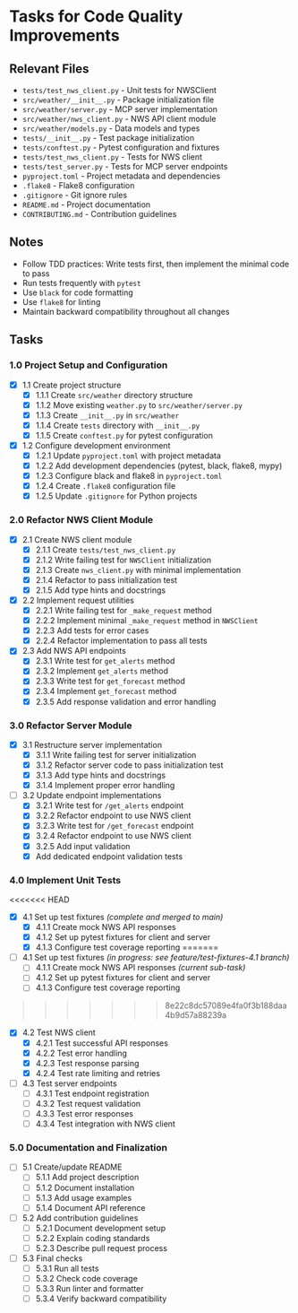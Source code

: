# Tasks for Code Quality Improvements

## Relevant Files

- `tests/test_nws_client.py` - Unit tests for NWSClient
- `src/weather/__init__.py` - Package initialization file
- `src/weather/server.py` - MCP server implementation
- `src/weather/nws_client.py` - NWS API client module
- `src/weather/models.py` - Data models and types
- `tests/__init__.py` - Test package initialization
- `tests/conftest.py` - Pytest configuration and fixtures
- `tests/test_nws_client.py` - Tests for NWS client
- `tests/test_server.py` - Tests for MCP server endpoints
- `pyproject.toml` - Project metadata and dependencies
- `.flake8` - Flake8 configuration
- `.gitignore` - Git ignore rules
- `README.md` - Project documentation
- `CONTRIBUTING.md` - Contribution guidelines

## Notes

- Follow TDD practices: Write tests first, then implement the minimal code to pass
- Run tests frequently with `pytest`
- Use `black` for code formatting
- Use `flake8` for linting
- Maintain backward compatibility throughout all changes

## Tasks

### 1.0 Project Setup and Configuration

- [x] 1.1 Create project structure
  - [x] 1.1.1 Create `src/weather` directory structure
  - [x] 1.1.2 Move existing `weather.py` to `src/weather/server.py`
  - [x] 1.1.3 Create `__init__.py` in `src/weather`
  - [x] 1.1.4 Create `tests` directory with `__init__.py`
  - [x] 1.1.5 Create `conftest.py` for pytest configuration

- [x] 1.2 Configure development environment
  - [x] 1.2.1 Update `pyproject.toml` with project metadata
  - [x] 1.2.2 Add development dependencies (pytest, black, flake8, mypy)
  - [x] 1.2.3 Configure black and flake8 in `pyproject.toml`
  - [x] 1.2.4 Create `.flake8` configuration file
  - [x] 1.2.5 Update `.gitignore` for Python projects

### 2.0 Refactor NWS Client Module

- [x] 2.1 Create NWS client module
  - [x] 2.1.1 Create `tests/test_nws_client.py`
  - [x] 2.1.2 Write failing test for `NWSClient` initialization
  - [x] 2.1.3 Create `nws_client.py` with minimal implementation
  - [x] 2.1.4 Refactor to pass initialization test
  - [x] 2.1.5 Add type hints and docstrings

- [x] 2.2 Implement request utilities
  - [x] 2.2.1 Write failing test for `_make_request` method
  - [x] 2.2.2 Implement minimal `_make_request` method in `NWSClient`
  - [x] 2.2.3 Add tests for error cases
  - [x] 2.2.4 Refactor implementation to pass all tests

- [x] 2.3 Add NWS API endpoints
  - [x] 2.3.1 Write test for `get_alerts` method
  - [x] 2.3.2 Implement `get_alerts` method
  - [x] 2.3.3 Write test for `get_forecast` method
  - [x] 2.3.4 Implement `get_forecast` method
  - [x] 2.3.5 Add response validation and error handling

### 3.0 Refactor Server Module

- [x] 3.1 Restructure server implementation
  - [x] 3.1.1 Write failing test for server initialization
  - [x] 3.1.2 Refactor server code to pass initialization test
  - [x] 3.1.3 Add type hints and docstrings
  - [x] 3.1.4 Implement proper error handling

- [ ] 3.2 Update endpoint implementations
  - [x] 3.2.1 Write test for `/get_alerts` endpoint
  - [x] 3.2.2 Refactor endpoint to use NWS client
  - [x] 3.2.3 Write test for `/get_forecast` endpoint
  - [x] 3.2.4 Refactor endpoint to use NWS client
  - [x] 3.2.5 Add input validation
  - [x] Add dedicated endpoint validation tests

### 4.0 Implement Unit Tests

<<<<<<< HEAD
- [x] 4.1 Set up test fixtures *(complete and merged to main)*
  - [x] 4.1.1 Create mock NWS API responses
  - [x] 4.1.2 Set up pytest fixtures for client and server
  - [x] 4.1.3 Configure test coverage reporting
=======
- [ ] 4.1 Set up test fixtures *(in progress: see feature/test-fixtures-4.1 branch)*
  - [ ] 4.1.1 Create mock NWS API responses *(current sub-task)*
  - [ ] 4.1.2 Set up pytest fixtures for client and server
  - [ ] 4.1.3 Configure test coverage reporting
>>>>>>> 8e22c8dc57089e4fa0f3b188daa4b9d57a88239a

- [x] 4.2 Test NWS client
  - [x] 4.2.1 Test successful API responses
  - [x] 4.2.2 Test error handling
  - [x] 4.2.3 Test response parsing
  - [x] 4.2.4 Test rate limiting and retries

- [ ] 4.3 Test server endpoints
  - [ ] 4.3.1 Test endpoint registration
  - [ ] 4.3.2 Test request validation
  - [ ] 4.3.3 Test error responses
  - [ ] 4.3.4 Test integration with NWS client

### 5.0 Documentation and Finalization

- [ ] 5.1 Create/update README
  - [ ] 5.1.1 Add project description
  - [ ] 5.1.2 Document installation
  - [ ] 5.1.3 Add usage examples
  - [ ] 5.1.4 Document API reference

- [ ] 5.2 Add contribution guidelines
  - [ ] 5.2.1 Document development setup
  - [ ] 5.2.2 Explain coding standards
  - [ ] 5.2.3 Describe pull request process

- [ ] 5.3 Final checks
  - [ ] 5.3.1 Run all tests
  - [ ] 5.3.2 Check code coverage
  - [ ] 5.3.3 Run linter and formatter
  - [ ] 5.3.4 Verify backward compatibility
